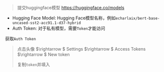> 提交huggingface模型
> https://huggingface.co/models


- Hugging Face Model: Hugging Face模型名称，例如`echarlaix/bert-base-uncased-sst2-acc91.1-d37-hybrid`
- Auth Token: 对于私有模型，需要`Token`才能访问

获取`Auth Token`
> 点击头像 $\rightarrow $ Settings $\rightarrow $ Access Tokens $\rightarrow $ New token 
> 
> 复制`token`并填入
>


